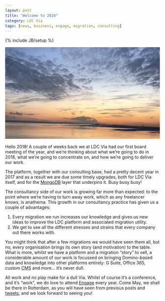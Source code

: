 ```yaml
---
layout: post
title: "Welcome to 2018"
category: LDC Via
tags: [news, business, engage, migration, consulting]
---
```

{% include JB/setup %}
<div class="full-header">
  <img src="/assets/img/blog/skyline.jpg" alt="Header image: skyline (by Ben Poole)" title="Skyline (photo by Ben Poole)" height="299px" width="1008px" />
</div>

Hello 2018! A couple of weeks back we at LDC Via had our first board meeting of the year, and we’re thinking about what we’re going to do in 2018, what we’re going to concentrate on, and how we’re going to deliver our work.

The platform, together with our consulting base, had a pretty decent year in 2017 and as a result we are due some timely upgrades, both for LDC Via itself, and for the [MongoDB](https://www.mongodb.com) layer that underpins it. Busy busy busy!

The consultancy side of our work is growing far more than expected: to the point where we’re having to turn away work, which as any freelancer knows, is anathema. This growth in our consultancy practice has given us a couple of advantages:

1. Every migration we run increases our knowledge and gives us new ideas to improve the LDC platform and associated migration utility.
2. We get to see all the different stresses and strains that every company out there works with.

You might think that after a few migrations we would have seen them all, but no, every organisation brings its own story (and motivation) to the table. What is more, whilst we have a platform and a migration “story” to sell, a considerable amount of our work is focussed on bringing Domino-based data and knowledge into other platforms entirely: G Suite, Office 365, custom <abbr title="Content Management System">CMS</abbr> and more… it’s never dull.

All work and no play make for a dull Via. Whilst of course it’s a conference, and it’s “work”, we do love to attend [Engage](https://engage.ug) every year. Come May, we shall be there in Rotterdam, as you will have seen from previous posts and [tweets](https://twitter.com/ldcvia), and we look forward to seeing you!
